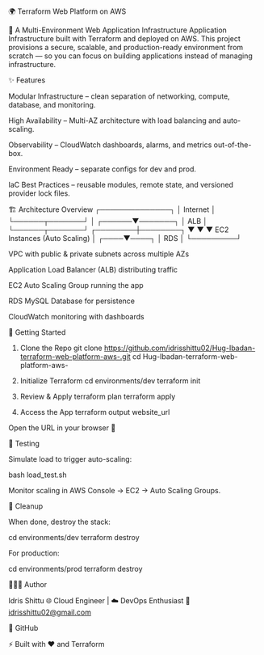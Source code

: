 🌍 Terraform Web Platform on AWS

🚀 A Multi-Environment Web Application Infrastructure Application Infrastructure built with Terraform and deployed on AWS.
This project provisions a secure, scalable, and production-ready environment from scratch — so you can focus on building applications instead of managing infrastructure.

✨ Features

Modular Infrastructure – clean separation of networking, compute, database, and monitoring.

High Availability – Multi-AZ architecture with load balancing and auto-scaling.

Observability – CloudWatch dashboards, alarms, and metrics out-of-the-box.

Environment Ready – separate configs for dev and prod.

IaC Best Practices – reusable modules, remote state, and versioned provider lock files.

🏗️ Architecture Overview
          ┌──────────────┐
          │   Internet   │
          └──────┬───────┘
                 │
          ┌──────▼───────┐
          │   ALB        │
          └──────┬───────┘
        ┌────────┼────────┐
        ▼        ▼        ▼
   EC2 Instances (Auto Scaling)
        │
   ┌────▼────┐
   │  RDS    │
   └─────────┘


VPC with public & private subnets across multiple AZs

Application Load Balancer (ALB) distributing traffic

EC2 Auto Scaling Group running the app

RDS MySQL Database for persistence

CloudWatch monitoring with dashboards

🚀 Getting Started
1. Clone the Repo
git clone https://github.com/idrisshittu02/Hug-Ibadan-terraform-web-platform-aws-.git
cd Hug-Ibadan-terraform-web-platform-aws-

2. Initialize Terraform
cd environments/dev
terraform init

3. Review & Apply
terraform plan
terraform apply

4. Access the App
terraform output website_url


Open the URL in your browser 🎉

🧪 Testing

Simulate load to trigger auto-scaling:

bash load_test.sh


Monitor scaling in AWS Console → EC2 → Auto Scaling Groups.

🛑 Cleanup

When done, destroy the stack:

cd environments/dev
terraform destroy


For production:

cd environments/prod
terraform destroy

👨🏽‍💻 Author

Idris Shittu
🌐 Cloud Engineer | ☁️ DevOps Enthusiast
📩 idrisshittu02@gmail.com

🐙 GitHub

⚡ Built with ❤️ and Terraform
